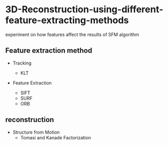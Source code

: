 # 3D-Reconstruction-using-different-feature-extracting-methods

experiment on how features affect the results of SFM algorithm

## Feature extraction method 

* Tracking 
  * KLT
* Feature Extraction

  * SIFT
  * SURF
  * ORB
  
## reconstruction

* Structure from Motion
  * Tomasi and Kanade Factorization


